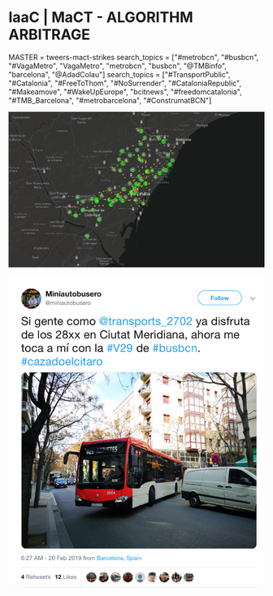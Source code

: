 IaaC | MaCT - ALGORITHM ARBITRAGE
===========================
MASTER =  tweers-mact-strikes
search_topics = ["#metrobcn", "#busbcn", "#VagaMetro", "VagaMetro", "metrobcn", "busbcn", "@TMBinfo", "barcelona", "@AdadColau"]
search_topics = ["#TransportPublic", "#Catalonia", "#FreeToThom", "#NoSurrender", "#CataloniaRepublic",
                     "#Makeamove", "#WakeUpEurope", "bcitnews", "#freedomcatalonia", "#TMB_Barcelona",
                     "#metrobarcelona", "#ConstrumatBCN"]

![Screenshot](screenshot.png)

![Screenshot](sample-1.png)

